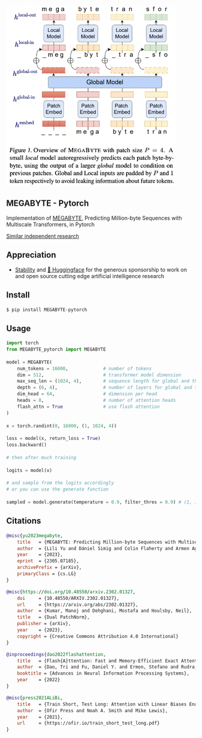 <img src="./MEGABYTE.png" width="450px"></img>

## MEGABYTE - Pytorch

Implementation of <a href="https://arxiv.org/abs/2305.07185">MEGABYTE</a>, Predicting Million-byte Sequences with Multiscale Transformers, in Pytorch

<a href="https://github.com/lucidrains/simple-hierarchical-transformer">Similar independent research</a>

## Appreciation

- <a href="https://stability.ai/">Stability</a> and <a href="https://huggingface.co/">🤗 Huggingface</a> for the generous sponsorship to work on and open source cutting edge artificial intelligence research

## Install

```bash
$ pip install MEGABYTE-pytorch
```

## Usage

```python
import torch
from MEGABYTE_pytorch import MEGABYTE

model = MEGABYTE(
    num_tokens = 16000,             # number of tokens
    dim = 512,                      # transformer model dimension
    max_seq_len = (1024, 4),        # sequence length for global and then local
    depth = (6, 4),                 # number of layers for global and then local
    dim_head = 64,                  # dimension per head
    heads = 8,                      # number of attention heads
    flash_attn = True               # use flash attention
)

x = torch.randint(0, 16000, (1, 1024, 4))

loss = model(x, return_loss = True)
loss.backward()

# then after much training

logits = model(x)

# and sample from the logits accordingly
# or you can use the generate function

sampled = model.generate(temperature = 0.9, filter_thres = 0.9) # (1, 1024, 4)
```

## Citations

```bibtex
@misc{yu2023megabyte,
    title   = {MEGABYTE: Predicting Million-byte Sequences with Multiscale Transformers}, 
    author  = {Lili Yu and Dániel Simig and Colin Flaherty and Armen Aghajanyan and Luke Zettlemoyer and Mike Lewis},
    year    = {2023},
    eprint  = {2305.07185},
    archivePrefix = {arXiv},
    primaryClass = {cs.LG}
}
```

```bibtex
@misc{https://doi.org/10.48550/arxiv.2302.01327,
    doi     = {10.48550/ARXIV.2302.01327},
    url     = {https://arxiv.org/abs/2302.01327},
    author  = {Kumar, Manoj and Dehghani, Mostafa and Houlsby, Neil},
    title   = {Dual PatchNorm},
    publisher = {arXiv},
    year    = {2023},
    copyright = {Creative Commons Attribution 4.0 International}
}
```

```bibtex
@inproceedings{dao2022flashattention,
    title   = {Flash{A}ttention: Fast and Memory-Efficient Exact Attention with {IO}-Awareness},
    author  = {Dao, Tri and Fu, Daniel Y. and Ermon, Stefano and Rudra, Atri and R{\'e}, Christopher},
    booktitle = {Advances in Neural Information Processing Systems},
    year    = {2022}
}
```

```bibtex
@misc{press2021ALiBi,
    title   = {Train Short, Test Long: Attention with Linear Biases Enable Input Length Extrapolation},
    author  = {Ofir Press and Noah A. Smith and Mike Lewis},
    year    = {2021},
    url     = {https://ofir.io/train_short_test_long.pdf}
}
```
